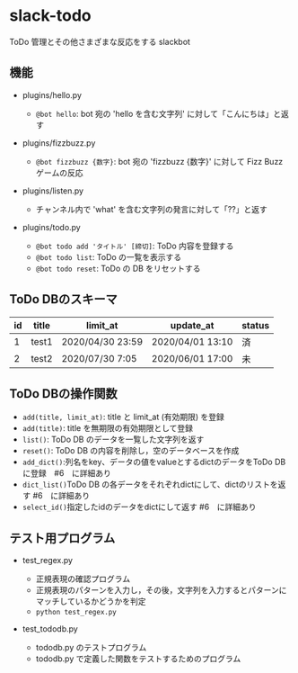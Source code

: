 # slack-todo
ToDo 管理とその他さまざまな反応をする slackbot

## 機能
* plugins/hello.py
  - `@bot hello`: bot 宛の 'hello を含む文字列' に対して「こんにちは」と返す

* plugins/fizzbuzz.py
  - `@bot fizzbuzz {数字}`: bot 宛の 'fizzbuzz {数字}' に対して Fizz Buzz ゲームの反応

* plugins/listen.py
  - チャンネル内で 'what' を含む文字列の発言に対して「??」と返す

* plugins/todo.py
  - `@bot todo add 'タイトル' [締切]`: ToDo 内容を登録する
  - `@bot todo list`: ToDo の一覧を表示する
  - `@bot todo reset`: ToDo の DB をリセットする

## ToDo DBのスキーマ
| id | title |     limit_at     |    update_at     | status |
|----|-------|------------------|------------------|--------|
|  1 | test1 | 2020/04/30 23:59 | 2020/04/01 13:10 |   済   |
|  2 | test2 | 2020/07/30 7:05  | 2020/06/01 17:00 |   未   |

## ToDo DBの操作関数
* `add(title, limit_at)`: title と limit_at (有効期限) を登録
* `add(title)`: title を無期限の有効期限として登録
* `list()`: ToDo DB のデータを一覧した文字列を返す
* `reset()`: ToDo DB の内容を削除し，空のデータベースを作成
* `add_dict()`:列名をkey、データの値をvalueとするdictのデータをToDo DBに登録　#6　に詳細あり
* `dict_list()`ToDo DB の各データをそれぞれdictにして、dictのリストを返す #6　に詳細あり
* `select_id()`指定したidのデータをdictにして返す #6　に詳細あり

## テスト用プログラム
* test_regex.py
  - 正規表現の確認プログラム
  - 正規表現のパターンを入力し，その後，文字列を入力するとパターンにマッチしているかどうかを判定
  - `python test_regex.py`

* test_tododb.py
  - tododb.py のテストプログラム
  - tododb.py で定義した関数をテストするためのプログラム
